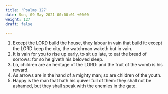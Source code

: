 ```yaml
---
title: 'Psalms 127'
date: Sun, 09 May 2021 00:00:01 +0000
weight: 127
draft: false
  
---
```


1. Except the LORD build the house, they labour in vain that build it: except the LORD keep the city, the watchman waketh but in vain.
2. It is vain for you to rise up early, to sit up late, to eat the bread of sorrows: for so he giveth his beloved sleep.
3. Lo, children are an heritage of the LORD: and the fruit of the womb is his reward.
4. As arrows are in the hand of a mighty man; so are children of the youth.
5. Happy is the man that hath his quiver full of them: they shall not be ashamed, but they shall speak with the enemies in the gate.
